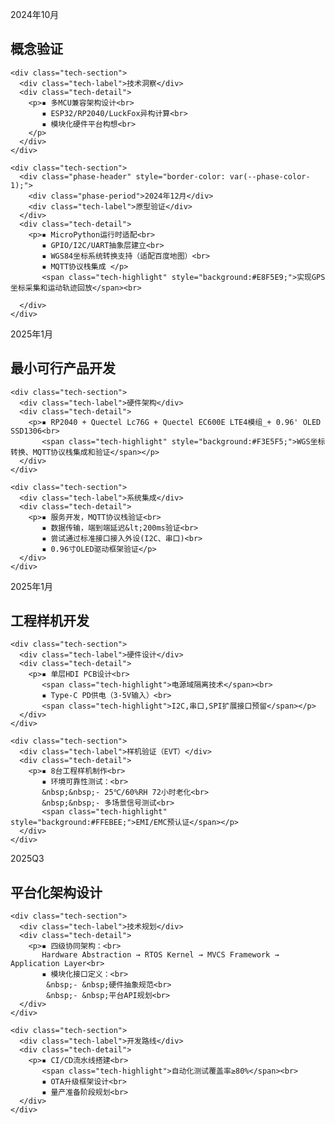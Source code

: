 <!DOCTYPE html>
<html>
<head>
<style>
:root {
  --timeline-color: linear-gradient(180deg, #4FC3F7 0%, #66BB6A 100%);
  --phase-color-1: #4FC3F7;
  --phase-color-2: #D4E157;
  --phase-color-3: #FF7043;
  --phase-color-4: #AB47BC;
}

.roadmap-container {
  max-width: 1200px;
  margin: 50px auto;
  position: relative;
  padding: 60px 0;
}

.timeline {
  position: absolute;
  left: 50%;
  transform: translateX(-50%);
  width: 8px;
  height: calc(100% - 120px);
  background: var(--timeline-color);
  border-radius: 2px;
}

.phase-card {
  width: 45%;
  padding: 20px;
  margin: 30px 0;
  border-radius: 8px;
  background: rgba(255,255,255,0.95);
  box-shadow: 0 8px 32px rgba(31, 38, 135, 0.15);
  backdrop-filter: blur(4px);
  position: relative;
  transition: transform 0.3s;
}

.phase-card:hover {
  transform: translateY(-5px);
}

.phase-card.left {
  margin-right: 55%;
  border-left: 4px solid var(--phase-color-1);
}

.phase-card.right {
  margin-left: 55%;
  border-right: 4px solid var(--phase-color-1);
}

/* 动态时间节点标记 */
.timeline-marker {
  position: absolute;
  left: 50%;
  transform: translate(-50%, -50%);
  width: 24px;
  height: 24px;
  border-radius: 50%;
  background: white;
  border: 3px solid;
  box-shadow: 0 4px 12px rgba(0,0,0,0.1);
}

/* 阶段颜色编码 */
.phase-1 .timeline-marker { border-color: var(--phase-color-1); }
.phase-2 .timeline-marker { border-color: var(--phase-color-2); }
.phase-3 .timeline-marker { border-color: var(--phase-color-3); }
.phase-4 .timeline-marker { border-color: var(--phase-color-4); }

.phase-header {
  border-left: 4px solid;
  padding-left: 15px;
  margin: 15px 0;
}

.phase-title {
  font-size: 0.0em;
  color: #2c3e50;
  margin: 0;
}

.phase-period {
  color: #7f8c8d;
  font-size: 0.9em;
}

.tech-section {
  margin: 20px 0;
}

.tech-label {
  font-weight: 600;
  color: #34495e;
  font-size: 0.95em;
  margin: 15px 0 10px;
}

.tech-detail {
  line-height: 1.8;
  color: #566573;
  font-size: 0.8em;
  padding-left: 10px;
}

.tech-highlight {
  display: inline-block;
  padding: 4px 12px;
  border-radius: 20px;
  background: #f0f4f8;
  margin: 5px 0;
  font-size: 0.9em;
}

@media (max-width: 768px) {
  .phase-card {
    width: 90%;
    margin: 30px auto !important;
  }
  .timeline {
    left: 20px;
  }
}
</style>
</head>
<body>

<div class="roadmap-container">
  <div class="timeline"></div>

  <!-- Phase 1 -->
  <div class="phase-card left phase-1">
    <div class="timeline-marker" style="top:20px;"></div>
    <div class="phase-header" style="border-color: var(--phase-color-1);">
      <div class="phase-period">2024年10月</div>
      <h2 class="phase-title">概念验证</h2>
    </div>
    
    <div class="tech-section">
      <div class="tech-label">技术洞察</div>
      <div class="tech-detail">
        <p>▪ 多MCU兼容架构设计<br>
           ▪ ESP32/RP2040/LuckFox异构计算<br>
           ▪ 模块化硬件平台构想<br>
        </p>
      </div>
    </div>

    <div class="tech-section">
      <div class="phase-header" style="border-color: var(--phase-color-1);">
        <div class="phase-period">2024年12月</div>
        <div class="tech-label">原型验证</div>
      </div>
      <div class="tech-detail">
        <p>▪ MicroPython运行时适配<br>
           ▪ GPIO/I2C/UART抽象层建立<br>           
           ▪ WGS84坐标系统转换支持（适配百度地图）<br>
           ▪ MQTT协议栈集成 </p>
           <span class="tech-highlight" style="background:#E8F5E9;">实现GPS坐标采集和运动轨迹回放</span><br>
           
      </div>
    </div>
  </div>

  <!-- Phase 2 -->
  <div class="phase-card right phase-2">
    <div class="timeline-marker" style="top:20px;"></div>
    <div class="phase-header" style="border-color: var(--phase-color-2);">
      <div class="phase-period">2025年1月</div>
      <h2 class="phase-title">最小可行产品开发</h2>
    </div>

    <div class="tech-section">
      <div class="tech-label">硬件架构</div>
      <div class="tech-detail">
        <p>▪ RP2040 + Quectel Lc76G + Quectel EC600E LTE4模组_+ 0.96' OLED SSD1306<br>
           <span class="tech-highlight" style="background:#F3E5F5;">WGS坐标转换、MQTT协议栈集成和验证</span></p>
      </div>
    </div>

    <div class="tech-section">
      <div class="tech-label">系统集成</div>
      <div class="tech-detail">
        <p>▪ 服务开发，MQTT协议栈验证<br>
           ▪ 数据传输，端到端延迟&lt;200ms验证<br>
           ▪ 尝试通过标准接口接入外设(I2C、串口)<br>
           ▪ 0.96寸OLED驱动框架验证</p>
      </div>
    </div>
  </div>

  <!-- 其他阶段类似结构... -->
  <!-- Phase 3 工程样机开发（2025Q2）-->
  <div class="phase-card left phase-3">
    <div class="timeline-marker" style="top:20px;"></div>
    <div class="phase-header" style="border-color: var(--phase-color-3);">
      <div class="phase-period">2025年1月</div>
      <h2 class="phase-title">工程样机开发</h2>
    </div>
    
    <div class="tech-section">
      <div class="tech-label">硬件设计</div>
      <div class="tech-detail">
        <p>▪ 单层HDI PCB设计<br>
           <span class="tech-highlight">电源域隔离技术</span><br>
           ▪ Type-C PD供电（3-5V输入）<br>
           <span class="tech-highlight">I2C,串口,SPI扩展接口预留</span></p>
      </div>
    </div>

    <div class="tech-section">
      <div class="tech-label">样机验证（EVT）</div>
      <div class="tech-detail">
        <p>▪ 8台工程样机制作<br>
           ▪ 环境可靠性测试：<br>
           &nbsp;&nbsp;- 25℃/60%RH 72小时老化<br>
           &nbsp;&nbsp;- 多场景信号测试<br>
           <span class="tech-highlight" style="background:#FFEBEE;">EMI/EMC预认证</span></p>
      </div>
    </div>
  </div>

  <!-- Phase 4 平台化架构设计（2025Q3）-->
  <div class="phase-card right phase-4">
    <div class="timeline-marker" style="top:20px;"></div>
    <div class="phase-header" style="border-color: var(--phase-color-4);">
      <div class="phase-period">2025Q3</div>
      <h2 class="phase-title">平台化架构设计</h2>
    </div>

    <div class="tech-section">
      <div class="tech-label">技术规划</div>
      <div class="tech-detail">
        <p>▪ 四级协同架构：<br>
           Hardware Abstraction → RTOS Kernel → MVCS Framework → Application Layer<br>
           ▪ 模块化接口定义：<br>
            &nbsp;- &nbsp;硬件抽象规范<br>
            &nbsp;- &nbsp;平台API规划<br>
      </div>
    </div>

    <div class="tech-section">
      <div class="tech-label">开发路线</div>
      <div class="tech-detail">
        <p>▪ CI/CD流水线搭建<br>
           <span class="tech-highlight">自动化测试覆盖率≥80%</span><br>
           ▪ OTA升级框架设计<br>
           ▪ 量产准备阶段规划<br>          
      </div>
    </div>

</div>

</body>
</html>
